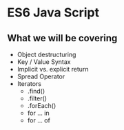 # ES6 Java Script

## What we will be covering

- Object destructuring
- Key / Value Syntax
- Implicit vs. explicit return
- Spread Operator
- Iterators
  - .find()
  - .filter()
  - .forEach()
  - for ... in
  - for ... of
